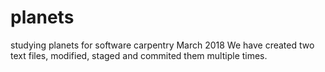 # planets
studying planets for software carpentry March 2018
We have created two text files, modified, staged and commited them multiple times.

